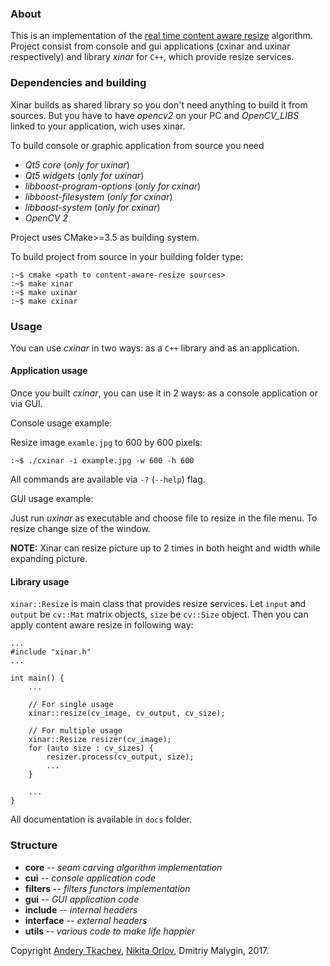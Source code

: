 ### About
This is an implementation of the 
[real time content aware resize](https://link.springer.com/article/10.1007/s11432-009-0041-9)
algorithm.
Project consist from console and gui applications (cxinar and uxinar
respectively) and library *xinar* for ```C++```, which provide resize services.


### Dependencies and building

Xinar builds as shared library so you don't need anything to build it from sources.
But you have to have *opencv2* on your PC and *OpenCV_LIBS* linked to your application, wich uses xinar. 

To build console or graphic application from source you need
* *Qt5 core* (*only for uxinar*)
* *Qt5 widgets* (*only for uxinar*)
* *libboost-program-options* (*only for cxinar*)
* *libboost-filesystem* (*only for cxinar*)
* *libboost-system* (*only for cxinar*)
* *OpenCV 2*

Project uses CMake>=3.5 as building system.

To build project from source in your building folder type:

```
:~$ cmake <path to content-aware-resize sources>
:~$ make xinar
:~$ make uxinar
:~$ make cxinar
```

### Usage
You can use *cxinar* in two ways: as a ```C++``` library and as an application.


#### Application usage
Once you built *cxinar*, you can use it in 2 ways: as a console application or
via GUI.

Console usage example:

Resize image ```examle.jpg``` to 600 by 600 pixels:

```
:~$ ./cxinar -i example.jpg -w 600 -h 600
```
All commands are available via ``` -? ``` (```--help```) flag.


GUI usage example:

Just run *uxinar* as executable and choose file to resize in the file menu. 
To resize change size of the window.

**NOTE:** Xinar can resize picture up to 2 times in both height and width 
while expanding picture.

#### Library usage

```xinar::Resize``` is main class that provides resize services.
Let ```input``` and ```output``` be ```cv::Mat``` matrix objects,
 ```size``` be ```cv::Size``` object.
Then you can apply content aware resize in following way: 

```
...
#include "xinar.h"
...

int main() {
    ...

    // For single usage
    xinar::resize(cv_image, cv_output, cv_size);
    
    // For multiple usage
    xinar::Resize resizer(cv_image);
    for (auto size : cv_sizes) {
        resizer.process(cv_output, size);
        ...
    }

    ...
}

```

All documentation is available in ```docs``` folder.

### Structure

* **core** -- *seam carving algorithm implementation*
* **cui** -- *console application code*
* **filters** -- *filters functors implementation*
* **gui** -- *GUI application code*
* **include** -- *internal headers*
* **interface** -- *external headers*
* **utils** -- *various code to make life happier*

Copyright [Andery Tkachev](https://github.com/Andrey-Tkachev), 
[Nikita Orlov](https://github.com/naorlov), Dmitriy Malygin, 2017.

